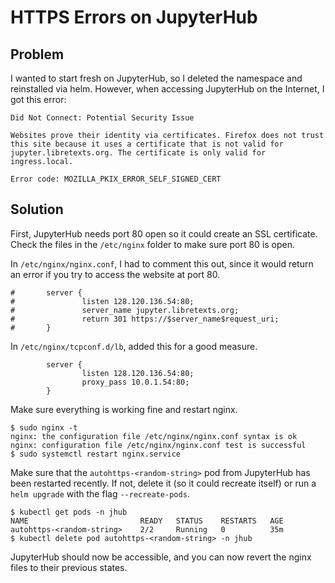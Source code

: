 # HTTPS Errors on JupyterHub

## Problem
I wanted to start fresh on JupyterHub, so I deleted the namespace and reinstalled via helm.
However, when accessing JupyterHub on the Internet, I got this error:
```
Did Not Connect: Potential Security Issue

Websites prove their identity via certificates. Firefox does not trust this site because it uses a certificate that is not valid for jupyter.libretexts.org. The certificate is only valid for ingress.local.

Error code: MOZILLA_PKIX_ERROR_SELF_SIGNED_CERT
```

## Solution
First, JupyterHub needs port 80 open so it could create an SSL certificate.
Check the files in the `/etc/nginx` folder to make sure port 80 is open.

In `/etc/nginx/nginx.conf`, I had to comment this out, since it would return an error if you try
to access the website at port 80.
```
#       server {
#               listen 128.120.136.54:80;
#               server_name jupyter.libretexts.org;
#               return 301 https://$server_name$request_uri;
#       }

```

In `/etc/nginx/tcpconf.d/lb`, added this for a good measure.
```
        server {
                listen 128.120.136.54:80;
                proxy_pass 10.0.1.54:80;
        }
```

Make sure everything is working fine and restart nginx.
```
$ sudo nginx -t
nginx: the configuration file /etc/nginx/nginx.conf syntax is ok
nginx: configuration file /etc/nginx/nginx.conf test is successful
$ sudo systemctl restart nginx.service
```

Make sure that the `autohttps-<random-string>` pod from JupyterHub has been
restarted recently. If not, delete it (so it could recreate itself) or run a 
`helm upgrade` with the flag `--recreate-pods`.
```
$ kubectl get pods -n jhub
NAME                         READY   STATUS    RESTARTS   AGE
autohttps-<random-string>    2/2     Running   0          35m
$ kubectl delete pod autohttps-<random-string> -n jhub
```

JupyterHub should now be accessible, and you can now revert the nginx 
files to their previous states.
